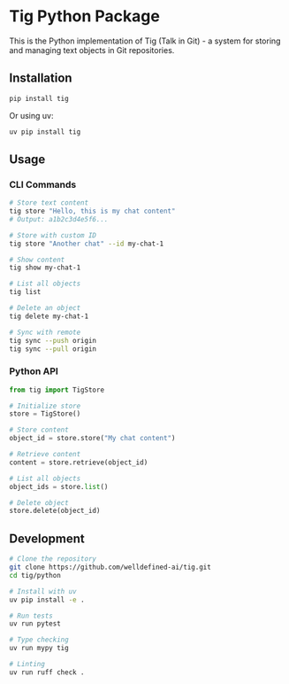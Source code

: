 # Tig Python Package

This is the Python implementation of Tig (Talk in Git) - a system for storing and managing text objects in Git repositories.

## Installation

```bash
pip install tig
```

Or using uv:

```bash
uv pip install tig
```

## Usage

### CLI Commands

```bash
# Store text content
tig store "Hello, this is my chat content"
# Output: a1b2c3d4e5f6...

# Store with custom ID
tig store "Another chat" --id my-chat-1

# Show content
tig show my-chat-1

# List all objects
tig list

# Delete an object
tig delete my-chat-1

# Sync with remote
tig sync --push origin
tig sync --pull origin
```

### Python API

```python
from tig import TigStore

# Initialize store
store = TigStore()

# Store content
object_id = store.store("My chat content")

# Retrieve content
content = store.retrieve(object_id)

# List all objects
object_ids = store.list()

# Delete object
store.delete(object_id)
```

## Development

```bash
# Clone the repository
git clone https://github.com/welldefined-ai/tig.git
cd tig/python

# Install with uv
uv pip install -e .

# Run tests
uv run pytest

# Type checking
uv run mypy tig

# Linting
uv run ruff check .
```